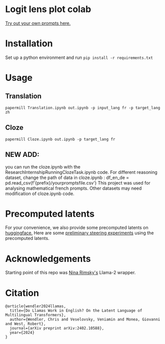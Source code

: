 # Logit lens plot colab

[Try out your own prompts here.](https://colab.research.google.com/drive/1l6qN-hmCV4TbTcRZB5o6rUk_QPHBZb7K?usp=sharing)

# Installation

Set up a python environment and run
`pip install -r requirements.txt`

# Usage 

## Translation 

`papermill Translation.ipynb out.ipynb -p input_lang fr -p target_lang zh`

## Cloze

`papermill Cloze.ipynb out.ipynb -p target_lang fr`
## NEW ADD:
you can run the cloze.ipynb with the ResearchInternshipRunningClozeTask.ipynb code. For different reasoning dataset, change the path of data in cloze.ipynb : df_en_de = pd.read_csv(f'{prefix}/yourpromptsfile.csv')
This project was used for analysing mathematical french prompts. Other datasets may need modification of cloze.ipynb code.
# Precomputed latents

For your convenience, we also provide some precomputed latents on [huggingface.](https://huggingface.co/datasets/wendlerc/llm-latent-language) Here are some [preliminary steering experiments](https://colab.research.google.com/drive/1EhCk3_CZ_nSfxxpaDrjTvM-0oHfN9m2n?usp=sharing) using the precomputed latents.

# Acknowledgements

Starting point of this repo was [Nina Rimsky's](https://github.com/nrimsky/LM-exp/blob/main/intermediate_decoding/intermediate_decoding.ipynb) Llama-2 wrapper.

# Citation
```
@article{wendler2024llamas,
  title={Do Llamas Work in English? On the Latent Language of Multilingual Transformers},
  author={Wendler, Chris and Veselovsky, Veniamin and Monea, Giovanni and West, Robert},
  journal={arXiv preprint arXiv:2402.10588},
  year={2024}
}
```
